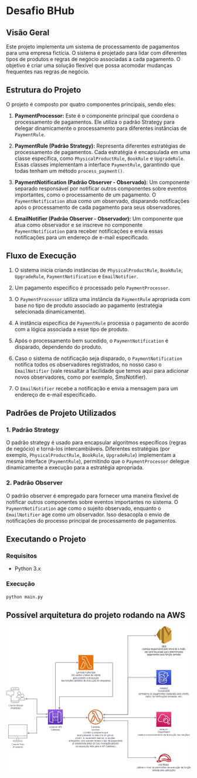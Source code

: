 # Desafio BHub

## Visão Geral

Este projeto implementa um sistema de processamento de pagamentos para uma empresa fictícia. O sistema é projetado para lidar com diferentes tipos de produtos e regras de negócio associadas a cada pagamento. O objetivo é criar uma solução flexível que possa acomodar mudanças frequentes nas regras de negócio.

## Estrutura do Projeto

O projeto é composto por quatro componentes principais, sendo eles:

1. **PaymentProcessor:** Este é o componente principal que coordena o processamento de pagamentos. Ele utiliza o padrão Strategy para delegar dinamicamente o processamento para diferentes instâncias de `PaymentRule`.

2. **PaymentRule (Padrão Strategy):** Representa diferentes estratégias de processamento de pagamentos. Cada estratégia é encapsulada em uma classe específica, como `PhysicalProductRule`, `BookRule` e `UpgradeRule`. Essas classes implementam a interface `PaymentRule`, garantindo que todas tenham um método `process_payment()`.

3. **PaymentNotification (Padrão Observer - Observado):** Um componente separado responsável por notificar outros componentes sobre eventos importantes, como o processamento de um pagamento. O `PaymentNotification` atua como um observado, disparando notificações após o processamento de cada pagamento para seus observadores.

4. **EmailNotifier (Padrão Observer - Observador):** Um componente que atua como observador e se inscreve no componente `PaymentNotification` para receber notificações e envia essas notificações para um endereço de e-mail especificado.

## Fluxo de Execução

1. O sistema inicia criando instâncias de `PhysicalProductRule`, `BookRule`, `UpgradeRule`, `PaymentNotification` e `EmailNotifier`.

2. Um pagamento específico é processado pelo `PaymentProcessor`.

3. O `PaymentProcessor` utiliza uma instância da `PaymentRule` apropriada com base no tipo de produto associado ao pagamento (estratégia selecionada dinamicamente).

4. A instância específica de `PaymentRule` processa o pagamento de acordo com a lógica associada a esse tipo de produto.

5. Após o processamento bem sucedido, o `PaymentNotification` é disparado, dependendo do produto.

6. Caso o sistema de notificação seja disparado, o `PaymentNotification` notifica todos os observadores registrados, no nosso caso o `EmailNotifier` (vale ressaltar a facilidade que temos aqui para adicionar novos observadores, como por exemplo, SmsNotifier).

7. O `EmailNotifier` recebe a notificação e envia a mensagem para um endereço de e-mail especificado.

## Padrões de Projeto Utilizados

### 1. Padrão Strategy

O padrão strategy é usado para encapsular algoritmos específicos (regras de negócio) e torná-los intercambiáveis. Diferentes estratégias (por exemplo, `PhysicalProductRule`, `BookRule`, `UpgradeRule`) implementam a mesma interface (`PaymentRule`), permitindo que o `PaymentProcessor` delegue dinamicamente a execução para a estratégia apropriada.

### 2. Padrão Observer

O padrão observer é empregado para fornecer uma maneira flexível de notificar outros componentes sobre eventos importantes no sistema. O `PaymentNotification` age como o sujeito observado, enquanto o `EmailNotifier` age como um observador. Isso desacopla o envio de notificações do processo principal de processamento de pagamentos.

## Executando o Projeto

### Requisitos
- Python 3.x

### Execução
```bash
python main.py
```

## Possível arquitetura do projeto rodando na AWS
![Imagem da Arquitetura](./docs/arquitetura_bhub.jpg)
